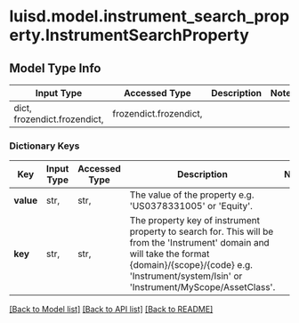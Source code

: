 # luisd.model.instrument_search_property.InstrumentSearchProperty

## Model Type Info
Input Type | Accessed Type | Description | Notes
------------ | ------------- | ------------- | -------------
dict, frozendict.frozendict,  | frozendict.frozendict,  |  | 

### Dictionary Keys
Key | Input Type | Accessed Type | Description | Notes
------------ | ------------- | ------------- | ------------- | -------------
**value** | str,  | str,  | The value of the property e.g. &#x27;US0378331005&#x27; or &#x27;Equity&#x27;. | 
**key** | str,  | str,  | The property key of instrument property to search for. This will be from the &#x27;Instrument&#x27; domain and will take the format {domain}/{scope}/{code} e.g. &#x27;Instrument/system/Isin&#x27; or &#x27;Instrument/MyScope/AssetClass&#x27;. | 

[[Back to Model list]](../../README.md#documentation-for-models) [[Back to API list]](../../README.md#documentation-for-api-endpoints) [[Back to README]](../../README.md)

